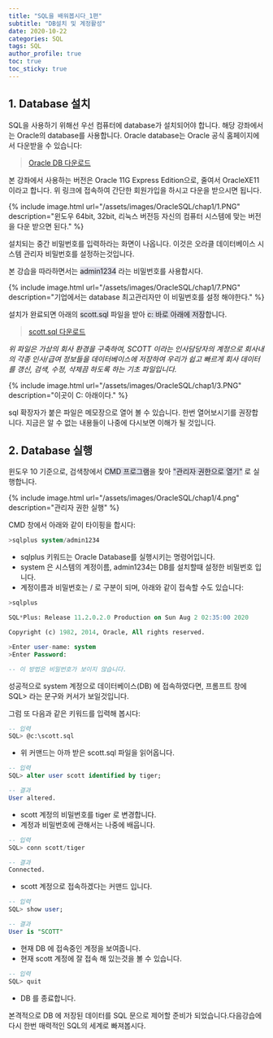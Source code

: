 ```yaml
---
title: "SQL을 배워봅시다_1편"
subtitle: "DB설치 및 계정활성"
date: 2020-10-22
categories: SQL
tags: SQL
author_profile: true
toc: true
toc_sticky: true
---
```


## 1. Database  설치
SQL을 사용하기 위해선 우선 컴퓨터에 database가 설치되어야 합니다.
해당 강좌에서는 Oracle의 database를 사용합니다.
Oracle database는 Oracle 공식 홈페이지에서 다운받을 수 있습니다:

>[Oracle DB 다운로드](https://www.oracle.com/database/technologies/xe-prior-releases.html)

본 강좌에서 사용하는 버전은 Oracle 11G Express Edition으로, 줄여서 OracleXE11 이라고 합니다. 위 링크에 접속하여 간단한 회원가입을 하시고 다운을 받으시면 됩니다.

{% include image.html url="/assets/images/OracleSQL/chap1/1.PNG" description="윈도우 64bit, 32bit, 리눅스 버전등 자신의 컴퓨터 시스템에 맞는 버전을 다운 받으면 된다." %}

설치되는 중간 비밀번호를 입력하라는 화면이 나옵니다. 이것은 오라클 데이터베이스 시스템 관리자 비밀번호를 설정하는것입니다.

본 강습을 따라하면서는 <span style="background-color: #e1e1ea">admin1234</span> 라는 비밀번호를 사용합시다.

{% include image.html url="/assets/images/OracleSQL/chap1/7.PNG" description="기업에서는 database 최고관리자만 이 비밀번호를 설정 해야한다." %}

설치가 완료되면 아래의 <span style="background-color: #e1e1ea">scott.sql</span> 파일을 받아 <span style="background-color: #e1e1ea">c: 바로 아래에 저장</span>합니다.

>[scott.sql 다운로드](/assets/scott.sql)

_위 파일은 가상의 회사 환경을 구축하여, SCOTT 이라는 인사담당자의 계정으로 회사내의 각종 인사/급여 정보들을 데이터베이스에 저장하여 우리가 쉽고 빠르게 회사 데이터를 갱신, 검색, 수정, 삭제끔 하도록 하는 기초 파일입니다._

{% include image.html url="/assets/images/OracleSQL/chap1/3.PNG" description="이곳이 C: 아래이다." %}

sql 확장자가 붙은 파일은 메모장으로 열어 볼 수 있습니다. 한번 열어보시기를 권장합니다. 지금은 알 수 없는 내용들이 나중에 다시보면 이해가 될 것입니다.

## 2. Database 실행
윈도우 10 기준으로, 검색창에서 <span style="background-color: #e1e1ea">CMD 프로그램</span>을 찾아 <span style="background-color: #e1e1ea">"관리자 권한으로 열기"</span> 로 실행합니다.

{% include image.html url="/assets/images/OracleSQL/chap1/4.png" description="관리자 권한 실행" %}

CMD 창에서 아래와 같이 타이핑을 합시다:

```sql
>sqlplus system/admin1234
```
* sqlplus 키워드는 Oracle Database를 실행시키는 명령어입니다.
* system 은 시스템의 계정이름, admin1234는 DB를 설치할때 설정한 비밀번호 입니다.
* 계정이름과 비밀번호는 / 로 구분이 되며, 아래와 같이 접속할 수도 있습니다:

```sql
>sqlplus

SQL*Plus: Release 11.2.0.2.0 Production on Sun Aug 2 02:35:00 2020

Copyright (c) 1982, 2014, Oracle, All rights reserved.

>Enter user-name: system
>Enter Password:

-- 이 방법은 비밀번호가 보이지 않습니다.
```

성공적으로 system 계정으로 데이터베이스(DB) 에 접속하였다면, 프롬프트 창에  SQL>  라는 문구와 커서가 보일것입니다.

그럼 또 다음과 같은 키워드를 입력해 봅시다:

```sql
-- 입력
SQL> @c:\scott.sql
```
* 위 커맨드는 아까 받은 scott.sql 파일을 읽어옵니다.

```sql
-- 입력
SQL> alter user scott identified by tiger;
```
```sql
-- 결과
User altered.
```
* scott 계정의 비밀번호를 tiger 로 변경합니다.
* 계정과 비밀번호에 관해서는 나중에 배웁니다.

```sql
-- 입력
SQL> conn scott/tiger
```
```sql
-- 결과
Connected.
```
* scott 계정으로 접속하겠다는 커맨드 입니다.

```sql
-- 입력
SQL> show user;
```
```sql
-- 결과
User is "SCOTT"
```
* 현재 DB 에 접속중인 계정을 보여줍니다. 
* 현재 scott 계정에 잘 접속 해 있는것을 볼 수 있습니다.

```sql
-- 입력
SQL> quit
```
* DB 를 종료합니다.

본격적으로 DB 에 저장된 데이터를 SQL 문으로 제어할 준비가 되었습니다.다음강습에 다시 한번 매력적인 SQL의 세계로 빠져봅시다.